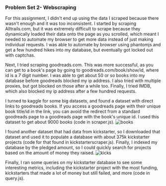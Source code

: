 ### Problem Set 2- Webscraping
For this assignment, I didn't end up using the data I scraped because there wasn't enough and it was too inconsistent. I started by scraping Alltrails.com, but it was extremely difficult to scrape because they dynamically loaded their data onto the page as you scrolled, which meant I needed to automate my browser to get more data instead of just making individual requests. I was able to automate by browser using phantomjs and get a few hundred hikes into my database, but eventually got locked out with captchas. 

Next, I tried scraping goodreads.com. This was more successful, as you can get to a book's page by going to goodreads.com/book/show/id, where id is a 7 digit number. I was able to get about 50 or so books into my database before goodreads blocked my ip address. I also tried with multiple proxies, but got blocked on those after a while too. Finally, I tried IMDB, which also blocked my ip address after a few hundred requests.

I turned to kaggle for some big datasets, and found a dataset with direct links to goodreads books. If you access a goodreads page with their unique book title/id in the link, you can avoid the redirect from a standard goodreads page to a goodreads page with the book's unique id. I used this dataset to get about 9000 books (code in scraper.js).
![books](["https://github.com/gkgkgkgk/ECE464-Databases/blob/main/Problem%20Set%202/imgs/books.png"])

I found another dataset that had data from kickstarter, so I downloaded that dataset and used it to populate a database with about 375k kickstarter projects (code for that found in kickstarterscraper.js). Finally, I indexed my database by the pledged amount, so I could quickly search for projects based on the amount of money they raised.
![kicks](["https://github.com/gkgkgkgk/ECE464-Databases/blob/main/Problem%20Set%202/imgs/kicks.png"])

Finally, I ran some queries on my kickstarter database to see some interesting metrics, including the kickstarter project with the most funding, kickstarters that made a lot of money but still failed, and more (code in query.js).
